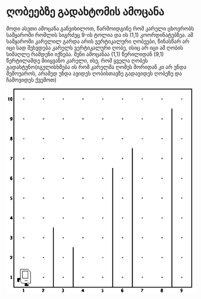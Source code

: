# ღობეებზე გადახტომის ამოცანა

მოდი ასეთი ამოცანა განვიხილოთ, წარმოიდგინე რომ კარელი ცხოვრობს სამყაროში რომლის სიგრძეც 9-ის ტოლია და ის (1,1) კოორდინატებზეა. ამ სამყაროში კარელილ გარდა არის ვერტიკალური ღობეები, წინასწარ არ იცი სად შეხვდება კარელს ვერტიკალური ღობე, ისიც არ იცი ამ ღობის სიმაღლე რამდენი იქნება. შენი ამოცანაა (1,1) წერილიდან (9,1) წერტილამდე მიიყვანო კარელი, ისე, რომ ყველა ღობეს გადახტუნო(იგულისხმება ის რომ კარელმა ღომეს შორიდან კი არ უნდა შემოუაროს, არამედ უნდა ავიდეს ღობისთავზე გადავიდეს ღობეზე და ჩამოვიდეს ქვემოთ)

![ღობეებზე გადახტომის ამოცანა](steeple-chase.png)
